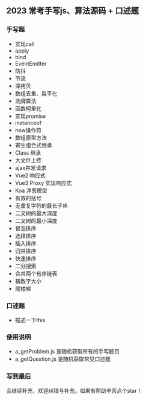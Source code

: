 ## 2023 常考手写js、算法源码 + 口述题


### 手写题
- 实现call
- apply
- bind
- EventEmitter
- 防抖
- 节流
- 深拷贝
- 数组去重、扁平化
- 洗牌算法
- 函数柯里化
- 实现promise
- instanceof
- new操作符
- 数组原型方法
- 寄生组合式继承
- Class 继承
- 大文件上传
- ajax并发请求
- Vue2 响应式
- Vue3 Proxy 实现响应式
- Koa 洋葱模型
- 有效的括号
- 无重复字符的最长子串
- 二叉树的最大深度
- 二叉树的最小深度
- 冒泡排序
- 选择排序
- 插入排序
- 归并排序
- 快速排序
- 二分搜索
- 合并两个有序链表
- 猜数字大小
- 爬楼梯

### 口述题
- 描述一下this


### 使用说明
- a_getProblem.js 是随机获取所有的手写题目
- a_getQuestion.js 是随机获取常见口述题

### 写到最后
  会继续补充，欢迎纠错与补充。如果有帮助辛苦点个star！